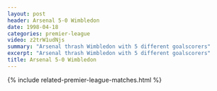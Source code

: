 ```yaml
---
layout: post
header: Arsenal 5-0 Wimbledon
date: 1998-04-18
categories: premier-league
video: z2trW1udNjs
summary: "Arsenal thrash Wimbledon with 5 different goalscorers"
excerpt: "Arsenal thrash Wimbledon with 5 different goalscorers"
title: Arsenal 5-0 Wimbledon 
---
```


{% include related-premier-league-matches.html  %}
